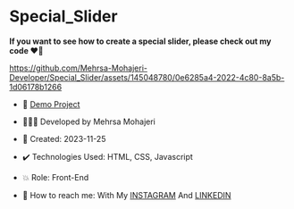 # Special_Slider

**If you want to see how to create a special slider, please check out my code ♥️👀**

https://github.com/Mehrsa-Mohajeri-Developer/Special_Slider/assets/145048780/0e6285a4-2022-4c80-8a5b-1d06178b1266

- 🔗 [Demo Project](https://mehrsa-mohajeri-developer.github.io/Special_Slider/)
  
- 👩🏻‍💻 Developed by Mehrsa Mohajeri

- 📆 Created: 2023-11-25

- ✔️ Technologies Used: HTML, CSS, Javascript

- 💥 Role: Front-End

- 📲 How to reach me: With My [INSTAGRAM](https://www.instagram.com/mehrsa_mohajeri_developer) And [LINKEDIN](https://www.linkedin.com/in/mehrsa-mohajeri-developer)
  
